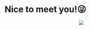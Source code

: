 # Nice to meet you!😜
<div align="center"> <img src="https://github-readme-stats.vercel.app/api?username=coder-gx&show_icons=true&theme=tokyonight" /> </div>

